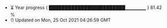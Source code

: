 - ⏳ Year progress { ████████████████████████▁▁▁▁▁▁ } 81.42 %
- ⏰ Updated on Mon, 25 Oct 2021 04:26:59 GMT

